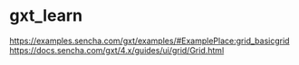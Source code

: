 # gxt_learn

https://examples.sencha.com/gxt/examples/#ExamplePlace:grid_basicgrid
https://docs.sencha.com/gxt/4.x/guides/ui/grid/Grid.html
